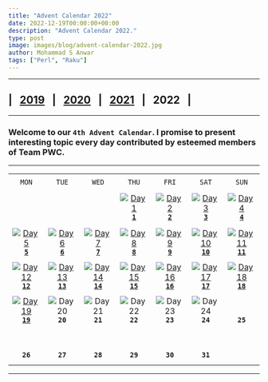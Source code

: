 ```yaml
---
title: "Advent Calendar 2022"
date: 2022-12-19T00:00:00+00:00
description: "Advent Calendar 2022."
type: post
image: images/blog/advent-calendar-2022.jpg
author: Mohammad S Anwar
tags: ["Perl", "Raku"]
---
```

***

## | &nbsp; [**2019**](/blog/advent-calendar-2019) &nbsp; | &nbsp; [**2020**](/blog/advent-calendar-2020) &nbsp; | &nbsp; [**2021**](/blog/advent-calendar-2021) &nbsp; | &nbsp; **2022** &nbsp; |

***

### Welcome to our `4th Advent Calendar`. I promise to present interesting topic every day contributed by esteemed members of **Team PWC**.

***

| | | | | | | |
| :---: | :---: | :---: | :---: | :---: | :---: | :---: |
| | | | | | | |
| `MON`<br> |  `TUE`<br> | `WED`<br> |  `THU`<br>| `FRI`<br>|  `SAT`<br> |  `SUN`<br> |
| | | | | | | |
| <br><br><br>             | <br><br><br> |   <br><br><br> | [![Day 1](/images/blog/2022-12-01-thumbnail.jpg "Are Abecedarians from Abecedaria? by Adam Russell")](/blog/advent-calendar-2022-12-01)<br>[**`1`**](/blog/advent-calendar-2022-12-01) | [![Day 2](/images/blog/2022-12-02-thumbnail.jpg "Binary / Odd String by James Smith")](/blog/advent-calendar-2022-12-02)<br>[**`2`**](/blog/advent-calendar-2022-12-02) | [![Day 3](/images/blog/2022-12-03-thumbnail.jpg "Counting Cute by Colin Crain")](/blog/advent-calendar-2022-12-03)<br>[**`3`**](/blog/advent-calendar-2022-12-03) | [![Day 4](/images/blog/2022-12-04-thumbnail.jpg "No way around four by Alexander Pankoff")](/blog/advent-calendar-2022-12-04)<br>[**`4`**](/blog/advent-calendar-2022-12-04) |
| | | | | | | |
| [![Day 5](/images/blog/2022-12-05-thumbnail.jpg "Farey, Moebius by Arne Sommer")](/blog/advent-calendar-2022-12-05)<br>[**`5`**](/blog/advent-calendar-2022-12-05) | [![Day 6](/images/blog/2022-12-06-thumbnail.jpg "In Our Primes by Dave Jacoby")](/blog/advent-calendar-2022-12-06)<br>[**`6`**](/blog/advent-calendar-2022-12-06) | [![Day 7](/images/blog/2022-12-07-thumbnail.jpg "Three means and big bases by Simon Green")](/blog/advent-calendar-2022-12-07)<br>[**`7`**](/blog/advent-calendar-2022-12-07) |  [![Day 8](/images/blog/2022-12-08-thumbnail.jpg "Pernicious / Weird Number by Cheok-Yin Fung")](/blog/advent-calendar-2022-12-08)<br>[**`8`**](/blog/advent-calendar-2022-12-08) | [![Day 9](/images/blog/2022-12-09-thumbnail.jpg "Fortune and Pisani by Luca Ferrari")](/blog/advent-calendar-2022-12-09)<br>[**`9`**](/blog/advent-calendar-2022-12-09) | [![Day 10](/images/blog/2022-12-10-thumbnail.jpg "Padawan Missing by Bruce Gray")](/blog/advent-calendar-2022-12-10)<br>[**`10`**](/blog/advent-calendar-2022-12-10) | [![Day 11](/images/blog/2022-12-11-thumbnail.jpg "Factorions by Flavio Poletti")](/blog/advent-calendar-2022-12-11)<br>[**`11`**](/blog/advent-calendar-2022-12-11) |
| | | | | | | |
| [![Day 12](/images/blog/2022-12-12-thumbnail.jpg "Triangle Sum Path / Rectangle Area by W. Luis Mochan")](/blog/advent-calendar-2022-12-12)<br>[**`12`**](/blog/advent-calendar-2022-12-12) | [![Day 13](/images/blog/2022-12-13-thumbnail.jpg "Capital test and ambiguous encoding by Peter Campbell Smith")](/blog/advent-calendar-2022-12-13)<br>[**`13`**](/blog/advent-calendar-2022-12-13) | [![Day 14](/images/blog/2022-12-14-thumbnail.jpg "Days Together / Mask Code by Andinus")](/blog/advent-calendar-2022-12-14)<br>[**`14`**](/blog/advent-calendar-2022-12-14) | [![Day 15](/images/blog/2022-12-15-thumbnail.jpg "Array Degree by E. Choroba")](/blog/advent-calendar-2022-12-15)<br>[**`15`**](/blog/advent-calendar-2022-12-15) | [![Day 16](/images/blog/2022-12-16-thumbnail.jpg "Divisible Pairs / Total Zero by Jaldhar H. Vyas")](/blog/advent-calendar-2022-12-16)<br>[**`16`**](/blog/advent-calendar-2022-12-16) | [![Day 17](/images/blog/2022-12-17-thumbnail.jpg "Digital Clock and Frequency Equalizer by Laurent Rosenfeld")](/blog/advent-calendar-2022-12-17)<br>[**`17`**](/blog/advent-calendar-2022-12-17) | [![Day 18](/images/blog/2022-12-18-thumbnail.jpg "Odd Abundant Numbers by Ryan Thompson")](/blog/advent-calendar-2022-12-18)<br>[**`18`**](/blog/advent-calendar-2022-12-18) |
| | | | | | | |
| [![Day 19](/images/blog/2022-12-19-thumbnail.jpg "Zip List / Unicode makeover by Stephen G. Lynn")](/blog/advent-calendar-2022-12-19)<br>[**`19`**](/blog/advent-calendar-2022-12-19) | ![Day 20](/images/blog/2022-12-20-thumbnail.jpg)<br>**`20`** |  ![Day 21](/images/blog/2022-12-21-thumbnail.jpg)<br>**`21`** | ![Day 22](/images/blog/2022-12-22-thumbnail.jpg)<br>**`22`** | ![Day 23](/images/blog/2022-12-23-thumbnail.jpg)<br>**`23`** | ![Day 24](/images/blog/2022-12-24-thumbnail.jpg)<br>**`24`** |  <br><br>**`25`**<br> |
| | | | | | | |
|  <br><br>**`26`**<br> |  <br><br>**`27`**<br> |  <br><br>**`28`**<br> |  <br><br>**`29`**<br> |  <br><br>**`30`**<br> |  <br><br>**`31`**<br> | <br><br><br> |
| | | | | | | |
***
